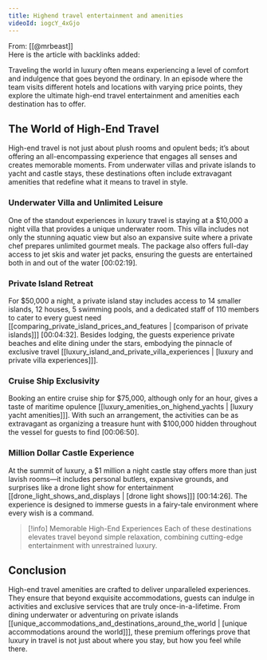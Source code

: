 ```yaml
---
title: Highend travel entertainment and amenities
videoId: iogcY_4xGjo
---
```


From: [[@mrbeast]] <br/> 
Here is the article with backlinks added:

Traveling the world in luxury often means experiencing a level of comfort and indulgence that goes beyond the ordinary. In an episode where the team visits different hotels and locations with varying price points, they explore the ultimate high-end travel entertainment and amenities each destination has to offer.

## The World of High-End Travel

High-end travel is not just about plush rooms and opulent beds; it’s about offering an all-encompassing experience that engages all senses and creates memorable moments. From underwater villas and private islands to yacht and castle stays, these destinations often include extravagant amenities that redefine what it means to travel in style.

### Underwater Villa and Unlimited Leisure

One of the standout experiences in luxury travel is staying at a $10,000 a night villa that provides a unique underwater room. This villa includes not only the stunning aquatic view but also an expansive suite where a private chef prepares unlimited gourmet meals. The package also offers full-day access to jet skis and water jet packs, ensuring the guests are entertained both in and out of the water <a class="yt-timestamp" data-t="00:02:19">[00:02:19]</a>.

### Private Island Retreat

For $50,000 a night, a private island stay includes access to 14 smaller islands, 12 houses, 5 swimming pools, and a dedicated staff of 110 members to cater to every guest need [[comparing_private_island_prices_and_features | [comparison of private islands]]] <a class="yt-timestamp" data-t="00:04:32">[00:04:32]</a>. Besides lodging, the guests experience private beaches and elite dining under the stars, embodying the pinnacle of exclusive travel [[luxury_island_and_private_villa_experiences | [luxury and private villa experiences]]].

### Cruise Ship Exclusivity

Booking an entire cruise ship for $75,000, although only for an hour, gives a taste of maritime opulence [[luxury_amenities_on_highend_yachts | [luxury yacht amenities]]]. With such an arrangement, the activities can be as extravagant as organizing a treasure hunt with $100,000 hidden throughout the vessel for guests to find <a class="yt-timestamp" data-t="00:06:50">[00:06:50]</a>.

### Million Dollar Castle Experience

At the summit of luxury, a $1 million a night castle stay offers more than just lavish rooms—it includes personal butlers, expansive grounds, and surprises like a drone light show for entertainment [[drone_light_shows_and_displays | [drone light shows]]] <a class="yt-timestamp" data-t="00:14:26">[00:14:26]</a>. The experience is designed to immerse guests in a fairy-tale environment where every wish is a command.

> [!info] Memorable High-End Experiences
> Each of these destinations elevates travel beyond simple relaxation, combining cutting-edge entertainment with unrestrained luxury. 

## Conclusion

High-end travel amenities are crafted to deliver unparalleled experiences. They ensure that beyond exquisite accommodations, guests can indulge in activities and exclusive services that are truly once-in-a-lifetime. From dining underwater or adventuring on private islands [[unique_accommodations_and_destinations_around_the_world | [unique accommodations around the world]]], these premium offerings prove that luxury in travel is not just about where you stay, but how you feel while there.